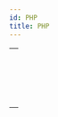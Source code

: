 ```yaml
---
id: PHP
title: PHP
---
```


|                                                                                                                 |
| --------------------------------------------------------------------------------------------------------------- |
| [<!-- INCLUDE #_command_.PHP Execute.Syntax -->](../../commands-legacy/php-execute.md)<br/>                     |
| [<!-- INCLUDE #_command_.PHP GET FULL RESPONSE.Syntax -->](../../commands-legacy/php-get-full-response.md)<br/> |
| [<!-- INCLUDE #_command_.PHP GET OPTION.Syntax -->](../../commands-legacy/php-get-option.md)<br/>               |
| [<!-- INCLUDE #_command_.PHP SET OPTION.Syntax -->](../../commands-legacy/php-set-option.md)<br/>               |
